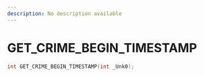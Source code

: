 ```yaml
---
description: No description available 
---
```


# GET_CRIME_BEGIN_TIMESTAMP

```cpp
int GET_CRIME_BEGIN_TIMESTAMP(int _Unk0);
```